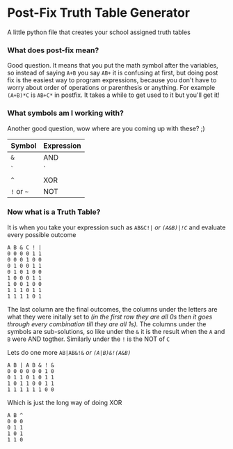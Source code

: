# Post-Fix Truth Table Generator
A little python file that creates your school assigned truth tables

### What does post-fix mean?
Good question. It means that you put the math symbol after the variables, so instead of saying `A+B` you say `AB+` it is confusing at first, but doing post fix is the easiest way to program expressions, because you don't have to worry about order of operations or parenthesis or anything. For example `(A+B)*C` is `AB+C*` in postfix. It takes a while to get used to it but you'll get it!

### What symbols am I working with?
Another good question, wow where are you coming up with these? ;)

Symbol | Expression
-------|-----------
`&` | AND
`|` | OR
`^` | XOR
`!` or `~` | NOT

### Now what is a Truth Table?
It is when you take your expression such as `AB&C!|` *or `(A&B)|!C`* and evaluate every possible outcome
```
A B & C ! |
0 0 0 0 1 1
0 0 0 1 0 0
0 1 0 0 1 1
0 1 0 1 0 0
1 0 0 0 1 1
1 0 0 1 0 0
1 1 1 0 1 1
1 1 1 1 0 1
```
The last column are the final outcomes, the columns under the letters are what they were initally set to *(in the first row they are all 0s then it goes through every combination till they are all 1s).* The columns under the symbols are sub-solutions, so like under the `&` it is the result when the `A` and `B` were AND togther. Similarly under the `!` is the NOT of `C`

Lets do one more `AB|AB&!&` *or `(A|B)&!(A&B)`*
```
A B | A B & ! &
0 0 0 0 0 0 1 0
0 1 1 0 1 0 1 1
1 0 1 1 0 0 1 1
1 1 1 1 1 1 0 0
```
Which is just the long way of doing XOR
```
A B ^
0 0 0
0 1 1
1 0 1
1 1 0
```

